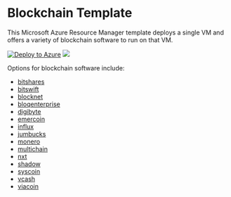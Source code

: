 # Blockchain Template

This Microsoft Azure Resource Manager template deploys a single VM and offers a variety of blockchain software to run on that VM.

[![Deploy to Azure](http://azuredeploy.net/deploybutton.png)](https://portal.azure.com/#create/Microsoft.Template/uri/https%3A%2F%2Fraw.githubusercontent.com%2FAzure%2Fazure-quickstart-templates%2Fmaster%2Fblockchain%2Fazuredeploy.json)
<a href="http://armviz.io/#/?load=https%3A%2F%2Fraw.githubusercontent.com%2FAzure%2Fazure-quickstart-templates%2Fmaster%2Fblockchain%2Fazuredeploy.json" target="_blank">
    <img src="http://armviz.io/visualizebutton.png"/>
</a>

Options for blockchain software include:

- [bitshares](https://github.com/Azure/azure-quickstart-templates/blob/master/blockchain/details/bitshares.md)
- [bitswift](https://github.com/Azure/azure-quickstart-templates/blob/master/blockchain/details/bitswift.md)
- [blocknet](https://github.com/Azure/azure-quickstart-templates/blob/master/blockchain/details/blocknet.md)
- [bloqenterprise](https://github.com/Azure/azure-quickstart-templates/blob/master/blockchain/details/bloqenterprise.md)
- [digibyte](https://github.com/Azure/azure-quickstart-templates/blob/master/blockchain/details/digibyte.md)
- [emercoin](https://github.com/Azure/azure-quickstart-templates/blob/master/blockchain/details/emercoin.md)
- [influx](https://github.com/Azure/azure-quickstart-templates/blob/master/blockchain/details/influx.md)
- [jumbucks](https://github.com/Azure/azure-quickstart-templates/blob/master/blockchain/details/jumbucks.md)
- [monero](https://github.com/Azure/azure-quickstart-templates/blob/master/blockchain/details/monero.md)
- [multichain](https://github.com/Azure/azure-quickstart-templates/blob/master/blockchain/details/multichain.md)
- [nxt](https://github.com/Azure/azure-quickstart-templates/blob/master/blockchain/details/nxt.md)
- [shadow](https://github.com/Azure/azure-quickstart-templates/blob/master/blockchain/details/shadow.md)
- [syscoin](https://github.com/Azure/azure-quickstart-templates/blob/master/blockchain/details/syscoin.md)
- [vcash](https://github.com/Azure/azure-quickstart-templates/blob/master/blockchain/details/vcash.md)
- [viacoin](https://github.com/Azure/azure-quickstart-templates/blob/master/blockchain/details/viacoin.md)


